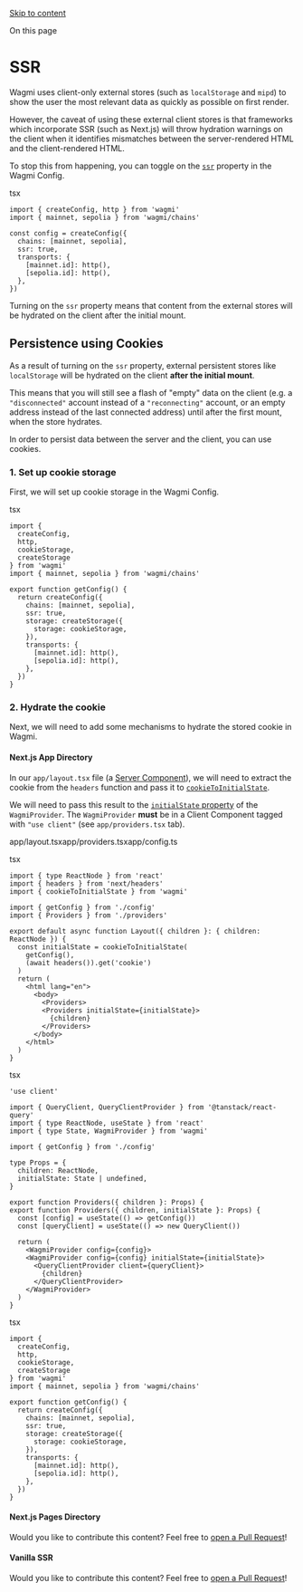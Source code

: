 [Skip to content](https://wagmi.sh/react/guides/ssr#VPContent)

On this page

# SSR [​](https://wagmi.sh/react/guides/ssr\#ssr)

Wagmi uses client-only external stores (such as `localStorage` and `mipd`) to show the user the most relevant data as quickly as possible on first render.

However, the caveat of using these external client stores is that frameworks which incorporate SSR (such as Next.js) will throw hydration warnings on the client when it identifies mismatches between the server-rendered HTML and the client-rendered HTML.

To stop this from happening, you can toggle on the [`ssr`](https://wagmi.sh/react/api/createConfig#ssr) property in the Wagmi Config.

tsx

```
import { createConfig, http } from 'wagmi'
import { mainnet, sepolia } from 'wagmi/chains'

const config = createConfig({
  chains: [mainnet, sepolia],
  ssr: true,
  transports: {
    [mainnet.id]: http(),
    [sepolia.id]: http(),
  },
})
```

Turning on the `ssr` property means that content from the external stores will be hydrated on the client after the initial mount.

## Persistence using Cookies [​](https://wagmi.sh/react/guides/ssr\#persistence-using-cookies)

As a result of turning on the `ssr` property, external persistent stores like `localStorage` will be hydrated on the client **after the initial mount**.

This means that you will still see a flash of "empty" data on the client (e.g. a `"disconnected"` account instead of a `"reconnecting"` account, or an empty address instead of the last connected address) until after the first mount, when the store hydrates.

In order to persist data between the server and the client, you can use cookies.

### 1\. Set up cookie storage [​](https://wagmi.sh/react/guides/ssr\#_1-set-up-cookie-storage)

First, we will set up cookie storage in the Wagmi Config.

tsx

```
import {
  createConfig,
  http,
  cookieStorage,
  createStorage
} from 'wagmi'
import { mainnet, sepolia } from 'wagmi/chains'

export function getConfig() {
  return createConfig({
    chains: [mainnet, sepolia],
    ssr: true,
    storage: createStorage({
      storage: cookieStorage,
    }),
    transports: {
      [mainnet.id]: http(),
      [sepolia.id]: http(),
    },
  })
}
```

### 2\. Hydrate the cookie [​](https://wagmi.sh/react/guides/ssr\#_2-hydrate-the-cookie)

Next, we will need to add some mechanisms to hydrate the stored cookie in Wagmi.

#### Next.js App Directory [​](https://wagmi.sh/react/guides/ssr\#next-js-app-directory)

In our `app/layout.tsx` file (a [Server Component](https://nextjs.org/docs/app/building-your-application/rendering/server-components)), we will need to extract the cookie from the `headers` function and pass it to [`cookieToInitialState`](https://wagmi.sh/react/api/utilities/cookieToInitialState).

We will need to pass this result to the [`initialState` property](https://wagmi.sh/react/api/WagmiProvider#initialstate) of the `WagmiProvider`. The `WagmiProvider` **must** be in a Client Component tagged with `"use client"` (see `app/providers.tsx` tab).

app/layout.tsxapp/providers.tsxapp/config.ts

tsx

```
import { type ReactNode } from 'react'
import { headers } from 'next/headers'
import { cookieToInitialState } from 'wagmi'

import { getConfig } from './config'
import { Providers } from './providers'

export default async function Layout({ children }: { children: ReactNode }) {
  const initialState = cookieToInitialState(
    getConfig(),
    (await headers()).get('cookie')
  )
  return (
    <html lang="en">
      <body>
        <Providers>
        <Providers initialState={initialState}>
          {children}
        </Providers>
      </body>
    </html>
  )
}
```

tsx

```
'use client'

import { QueryClient, QueryClientProvider } from '@tanstack/react-query'
import { type ReactNode, useState } from 'react'
import { type State, WagmiProvider } from 'wagmi'

import { getConfig } from './config'

type Props = {
  children: ReactNode,
  initialState: State | undefined,
}

export function Providers({ children }: Props) {
export function Providers({ children, initialState }: Props) {
  const [config] = useState(() => getConfig())
  const [queryClient] = useState(() => new QueryClient())

  return (
    <WagmiProvider config={config}>
    <WagmiProvider config={config} initialState={initialState}>
      <QueryClientProvider client={queryClient}>
        {children}
      </QueryClientProvider>
    </WagmiProvider>
  )
}
```

tsx

```
import {
  createConfig,
  http,
  cookieStorage,
  createStorage
} from 'wagmi'
import { mainnet, sepolia } from 'wagmi/chains'

export function getConfig() {
  return createConfig({
    chains: [mainnet, sepolia],
    ssr: true,
    storage: createStorage({
      storage: cookieStorage,
    }),
    transports: {
      [mainnet.id]: http(),
      [sepolia.id]: http(),
    },
  })
}
```

#### Next.js Pages Directory [​](https://wagmi.sh/react/guides/ssr\#next-js-pages-directory)

Would you like to contribute this content? Feel free to [open a Pull Request](https://github.com/wevm/wagmi/pulls)!

#### Vanilla SSR [​](https://wagmi.sh/react/guides/ssr\#vanilla-ssr)

Would you like to contribute this content? Feel free to [open a Pull Request](https://github.com/wevm/wagmi/pulls)!